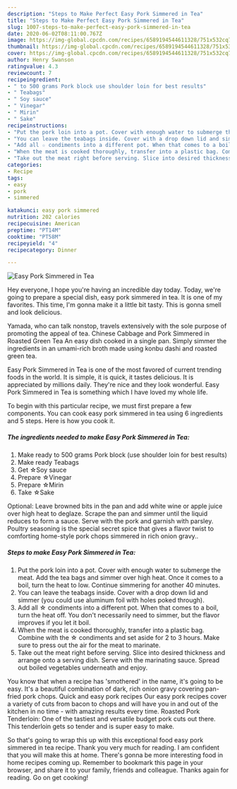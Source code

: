 ```yaml
---
description: "Steps to Make Perfect Easy Pork Simmered in Tea"
title: "Steps to Make Perfect Easy Pork Simmered in Tea"
slug: 1007-steps-to-make-perfect-easy-pork-simmered-in-tea
date: 2020-06-02T08:11:00.767Z
image: https://img-global.cpcdn.com/recipes/6589194544611328/751x532cq70/easy-pork-simmered-in-tea-recipe-main-photo.jpg
thumbnail: https://img-global.cpcdn.com/recipes/6589194544611328/751x532cq70/easy-pork-simmered-in-tea-recipe-main-photo.jpg
cover: https://img-global.cpcdn.com/recipes/6589194544611328/751x532cq70/easy-pork-simmered-in-tea-recipe-main-photo.jpg
author: Henry Swanson
ratingvalue: 4.3
reviewcount: 7
recipeingredient:
- " to 500 grams Pork block use shoulder loin for best results"
- " Teabags"
- " Soy sauce"
- " Vinegar"
- " Mirin"
- " Sake"
recipeinstructions:
- "Put the pork loin into a pot. Cover with enough water to submerge the meat. Add the tea bags and simmer over high heat. Once it comes to a boil, turn the heat to low. Continue simmering for another 40 minutes."
- "You can leave the teabags inside. Cover with a drop down lid and simmer (you could use aluminum foil with holes poked through)."
- "Add all ☆ condiments into a different pot. When that comes to a boil, turn the heat off. You don&#39;t necessarily need to simmer, but the flavor improves if you let it boil."
- "When the meat is cooked thoroughly, transfer into a plastic bag. Combine with the ☆ condiments and set aside for 2 to 3 hours. Make sure to press out the air for the meat to marinate."
- "Take out the meat right before serving. Slice into desired thickness and arrange onto a serving dish. Serve with the marinating sauce. Spread out boiled vegetables underneath and enjoy."
categories:
- Recipe
tags:
- easy
- pork
- simmered

katakunci: easy pork simmered 
nutrition: 202 calories
recipecuisine: American
preptime: "PT14M"
cooktime: "PT58M"
recipeyield: "4"
recipecategory: Dinner

---
```



![Easy Pork Simmered in Tea](https://img-global.cpcdn.com/recipes/6589194544611328/751x532cq70/easy-pork-simmered-in-tea-recipe-main-photo.jpg)

Hey everyone, I hope you're having an incredible day today. Today, we're going to prepare a special dish, easy pork simmered in tea. It is one of my favorites. This time, I'm gonna make it a little bit tasty. This is gonna smell and look delicious.

Yamada, who can talk nonstop, travels extensively with the sole purpose of promoting the appeal of tea. Chinese Cabbage and Pork Simmered in Roasted Green Tea An easy dish cooked in a single pan. Simply simmer the ingredients in an umami-rich broth made using konbu dashi and roasted green tea.

Easy Pork Simmered in Tea is one of the most favored of current trending foods in the world. It is simple, it is quick, it tastes delicious. It is appreciated by millions daily. They're nice and they look wonderful. Easy Pork Simmered in Tea is something which I have loved my whole life.


To begin with this particular recipe, we must first prepare a few components. You can cook easy pork simmered in tea using 6 ingredients and 5 steps. Here is how you cook it.

<!--inarticleads1-->

##### The ingredients needed to make Easy Pork Simmered in Tea:

1. Make ready  to 500 grams Pork block (use shoulder loin for best results)
1. Make ready  Teabags
1. Get  ☆Soy sauce
1. Prepare  ☆Vinegar
1. Prepare  ☆Mirin
1. Take  ☆Sake


Optional: Leave browned bits in the pan and add white wine or apple juice over high heat to deglaze. Scrape the pan and simmer until the liquid reduces to form a sauce. Serve with the pork and garnish with parsley. Poultry seasoning is the special secret spice that gives a flavor twist to comforting home-style pork chops simmered in rich onion gravy.. 

<!--inarticleads2-->

##### Steps to make Easy Pork Simmered in Tea:

1. Put the pork loin into a pot. Cover with enough water to submerge the meat. Add the tea bags and simmer over high heat. Once it comes to a boil, turn the heat to low. Continue simmering for another 40 minutes.
1. You can leave the teabags inside. Cover with a drop down lid and simmer (you could use aluminum foil with holes poked through).
1. Add all ☆ condiments into a different pot. When that comes to a boil, turn the heat off. You don&#39;t necessarily need to simmer, but the flavor improves if you let it boil.
1. When the meat is cooked thoroughly, transfer into a plastic bag. Combine with the ☆ condiments and set aside for 2 to 3 hours. Make sure to press out the air for the meat to marinate.
1. Take out the meat right before serving. Slice into desired thickness and arrange onto a serving dish. Serve with the marinating sauce. Spread out boiled vegetables underneath and enjoy.


You know that when a recipe has &#39;smothered&#39; in the name, it&#39;s going to be easy. It&#39;s a beautiful combination of dark, rich onion gravy covering pan-fried pork chops. Quick and easy pork recipes Our easy pork recipes cover a variety of cuts from bacon to chops and will have you in and out of the kitchen in no time - with amazing results every time. Roasted Pork Tenderloin: One of the tastiest and versatile budget pork cuts out there. This tenderloin gets so tender and is super easy to make. 

So that's going to wrap this up with this exceptional food easy pork simmered in tea recipe. Thank you very much for reading. I am confident that you will make this at home. There's gonna be more interesting food in home recipes coming up. Remember to bookmark this page in your browser, and share it to your family, friends and colleague. Thanks again for reading. Go on get cooking!
